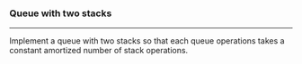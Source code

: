 ### Queue with two stacks 

<hr>

Implement a queue with two stacks so that each queue operations takes a constant amortized number of stack operations.